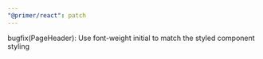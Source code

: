 ```yaml
---
"@primer/react": patch
---
```


bugfix(PageHeader): Use font-weight initial to match the styled component styling 
